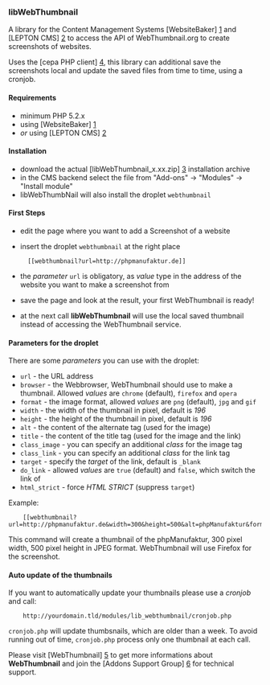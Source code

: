 ### libWebThumbnail

A library for the Content Management Systems [WebsiteBaker] [1] and [LEPTON CMS] [2] to access the API of WebThumbnail.org to create screenshots of websites. 

Uses the [cepa PHP client] [4], this library can additional save the screenshots local and update the saved files from time to time, using a cronjob.

#### Requirements

* minimum PHP 5.2.x
* using [WebsiteBaker] [1]
* _or_ using [LEPTON CMS] [2]

#### Installation

* download the actual [libWebThumbnail_x.xx.zip] [3] installation archive
* in the CMS backend select the file from "Add-ons" -> "Modules" -> "Install module"
* libWebThumbNail will also install the droplet `webthumbnail`

#### First Steps

* edit the page where you want to add a Screenshot of a website
* insert the droplet `webthumbnail` at the right place

        [[webthumbnail?url=http://phpmanufaktur.de]]

* the _parameter_ `url` is obligatory, as _value_ type in the address of the website you want to make a screenshot from
* save the page and look at the result, your first WebThumbnail is ready! 
* at the next call **libWebThumbnail** will use the local saved thumbnail instead of accessing the WebThumbnail service.
  
#### Parameters for the droplet

There are some _parameters_ you can use with the droplet:

* `url` - the URL address
* `browser` - the Webbrowser, WebThumbnail should use to make a thumbnail. Allowed _values_ are `chrome` (default), `firefox` and `opera`
* `format` - the image format, allowed _values_ are `png` (default), `jpg` and `gif`
* `width` - the width of the thumbnail in pixel, default is _196_
* `height` - the height of the thumbnail in pixel, default is _196_
* `alt` - the content of the alternate tag (used for the image)
* `title` - the content of the title tag (used for the image and the link)
* `class_image` - you can specify an additional _class_ for the image tag
* `class_link` - you can specify an additional _class_ for the link tag
* `target` - specify the _target_ of the link, default is `_blank`
* `do_link` - allowed _values_ are `true` (default) and `false`, which switch the link of
* `html_strict` - force _HTML STRICT_ (suppress `target`)

Example:

        [[webthumbnail?url=http://phpmanufaktur.de&width=300&height=500&alt=phpManufaktur&format=jpg&browser=firefox]]
        
This command will create a thumbnail of the phpManufaktur, 300 pixel width, 500 pixel height in JPEG format. WebThumbnail will use Firefox for the screenshot.

#### Auto update of the thumbnails

If you want to automatically update your thumbnails please use a _cronjob_ and call:

        http://yourdomain.tld/modules/lib_webthumbnail/cronjob.php
        
`cronjob.php` will update thumbsnails, which are older than a week. To avoid running out of time, `cronjob.php` process only one thumbnail at each call.

Please visit [WebThumbnail] [5] to get more informations about **WebThumbnail** and join the [Addons Support Group] [6] for technical support.

[1]: http://websitebaker2.org "WebsiteBaker Content Management System"
[2]: http://lepton-cms.org "LEPTON CMS"
[3]: https://github.com/phpManufaktur/libWebThumbnail/downloads
[4]: https://github.com/cepa/webthumbnail
[5]: http://webthumbnail.org
[6]: https://phpmanufaktur.de/support
